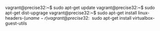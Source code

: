 vagrant@precise32:~$ sudo apt-get update
vagrant@precise32:~$ sudo apt-get dist-upgrage
vagrant@precise32:~$ sudo apt-get install linux-headers-$(uname -r)
vagrant@precise32:~$ sudo apt-get install virtualbox-guest-utils
